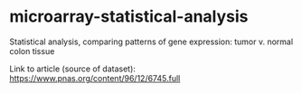 # microarray-statistical-analysis
Statistical analysis, comparing patterns of gene expression: tumor v. normal colon tissue

Link to article (source of dataset):
https://www.pnas.org/content/96/12/6745.full
